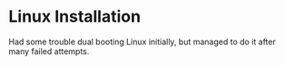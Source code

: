 # Linux Installation

Had some trouble dual booting Linux initially, but managed to do it after many failed attempts.
